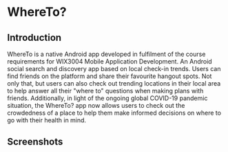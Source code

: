 # WhereTo?
## Introduction
WhereTo is a native Android app developed in fulfilment of the course requirements for WIX3004 Mobile Application Development. An Android social search and discovery app based on local check-in trends. Users can find friends on the platform and share their favourite hangout spots. Not only that, but users can also check out trending locations in their local area to help answer all their "where to" questions when making plans with friends. Additionally, in light of the ongoing global COVID-19 pandemic situation, the WhereTo? app now allows users to check out the crowdedness of a place to help them make informed decisions on where to go with their health in mind.

## Screenshots

